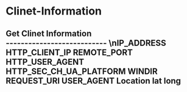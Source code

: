 # Clinet-Information
Get Clinet Information
<br>---------------------------
\nIP_ADDRESS
HTTP_CLIENT_IP
REMOTE_PORT
HTTP_USER_AGENT
HTTP_SEC_CH_UA_PLATFORM
WINDIR
REQUEST_URI
USER_AGENT
Location lat long
---------------------------
